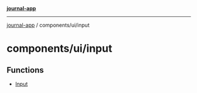 [**journal-app**](../../../README.md)

***

[journal-app](../../../modules.md) / components/ui/input

# components/ui/input

## Functions

- [Input](functions/Input.md)
